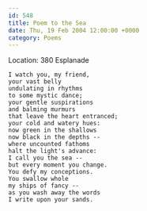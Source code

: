 ```yaml
---
id: 548
title: Poem to the Sea
date: Thu, 19 Feb 2004 12:00:00 +0000
category: Poems
---
```


Location: 380 Esplanade

    I watch you, my friend,  
    your vast belly  
    undulating in rhythms  
    to some mystic dance;  
    your gentle suspirations  
    and balming murmurs  
    that leave the heart entranced;  
    your cold and watery hues:  
    now green in the shallows  
    now black in the depths --  
    where uncounted fathoms  
    halt the light's advance:  
    I call you the sea --  
    but every moment you change.  
    You defy my conceptions.  
    You swallow whole  
    my ships of fancy --  
    as you wash away the words  
    I write upon your sands.


